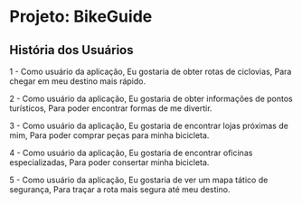 
# Projeto: BikeGuide

## História dos Usuários

1 - Como usuário da aplicação,
Eu gostaria de obter rotas de ciclovias,
Para chegar em meu destino mais rápido.

2 - Como usuário da aplicação,
Eu gostaria de obter informações de pontos turísticos,
Para poder encontrar formas de me divertir.

3 - Como usuário da aplicação,
Eu gostaria de encontrar lojas próximas de mim,
Para poder comprar peças para minha bicicleta.

4 - Como usuário da aplicação,
Eu gostaria de encontrar oficinas especializadas,
Para poder consertar minha bicicleta.

5 - Como usuário da aplicação,
Eu gostaria de ver um mapa tático de segurança,
Para traçar a rota mais segura até meu destino.
